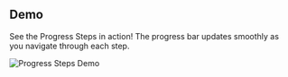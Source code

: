 ## Demo

See the Progress Steps in action! The progress bar updates smoothly as you navigate through each step.

![Progress Steps Demo](https://github.com/user-attachments/assets/d0baa56c-534c-43ce-a331-043ae657b1b1)
